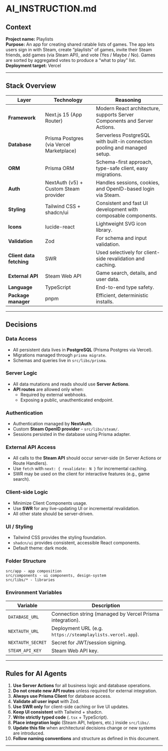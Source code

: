 # AI_INSTRUCTION.md

## Context

**Project name:** Playlists  
**Purpose:** An app for creating shared ratable lists of games. The app lets users sign in with Steam, create “playlists” of games, invite their Steam friends, add games (via Steam API), and vote (Yes / Maybe / No). Games are sorted by aggregated votes to produce a “what to play” list.
**Deployment target:** Vercel

---

## Stack Overview

| Layer                    | Technology                               | Reasoning                                                                 |
| ------------------------ | ---------------------------------------- | ------------------------------------------------------------------------- |
| **Framework**            | Next.js 15 (App Router)                  | Modern React architecture, supports Server Components and Server Actions. |
| **Database**             | Prisma Postgres (via Vercel Marketplace) | Serverless PostgreSQL with built-in connection pooling and managed setup. |
| **ORM**                  | Prisma ORM                               | Schema-first approach, type-safe client, easy migrations.                 |
| **Auth**                 | NextAuth (v5) + Custom Steam provider    | Handles sessions, cookies, and OpenID-based login via Steam.              |
| **Styling**              | Tailwind CSS + shadcn/ui                 | Consistent and fast UI development with composable components.            |
| **Icons**                | lucide-react                             | Lightweight SVG icon library.                                             |
| **Validation**           | Zod                                      | For schema and input validation.                                          |
| **Client data fetching** | SWR                                      | Used selectively for client-side revalidation and caching.                |
| **External API**         | Steam Web API                            | Game search, details, and user data.                                      |
| **Language**             | TypeScript                               | End-to-end type safety.                                                   |
| **Package manager**      | pnpm                                     | Efficient, deterministic installs.                                        |

---

## Decisions

### Data Access

- All persistent data lives in **PostgreSQL** (Prisma Postgres via Vercel).
- Migrations managed through `prisma migrate`.
- Schemas and queries live in `src/libs/prisma`.

### Server Logic

- All data mutations and reads should use **Server Actions**.
- **API routes** are allowed only when:
  - Required by external webhooks.
  - Exposing a public, unauthenticated endpoint.

### Authentication

- Authentication managed by **NextAuth**.
- Custom **Steam OpenID provider** - `src/libs/steam/`.
- Sessions persisted in the database using Prisma adapter.

### External API Access

- All calls to the **Steam API** should occur server-side (in Server Actions or Route Handlers).
- Use `fetch` with `next: { revalidate: N }` for incremental caching.
- SWR may be used on the client for interactive features (e.g., game search).

### Client-side Logic

- Minimize Client Components usage.
- Use **SWR** for any live-updating UI or incremental revalidation.
- All other state should be server-driven.

### UI / Styling

- Tailwind CSS provides the styling foundation.
- `shadcn/ui` provides consistent, accessible React components.
- Default theme: dark mode.

### Folder Structure

```
src/app - app composition
src/components - ui components, design-system
src/libs/* - libraries
```

### Environment Variables

| Variable          | Description                                                |
| ----------------- | ---------------------------------------------------------- |
| `DATABASE_URL`    | Connection string (managed by Vercel Prisma integration).  |
| `NEXTAUTH_URL`    | Deployment URL (e.g. `https://steamplaylists.vercel.app`). |
| `NEXTAUTH_SECRET` | Secret for JWT/session signing.                            |
| `STEAM_API_KEY`   | Steam Web API key.                                         |

---

## Rules for AI Agents

1. **Use Server Actions** for all business logic and database operations.
2. **Do not create new API routes** unless required for external integration.
3. **Always use Prisma Client** for database access.
4. **Validate all user input** with Zod.
5. **Use SWR only** for client-side caching or live UI updates.
6. **Keep UI consistent** with Tailwind + shadcn.
7. **Write strictly typed code** (`.tsx` + TypeScript).
8. **Place integration logic** (Steam API, helpers, etc.) inside `src/libs/`.
9. **Update this file** when architectural decisions change or new systems are introduced.
10. **Follow naming conventions** and structure as defined in this document.

---
